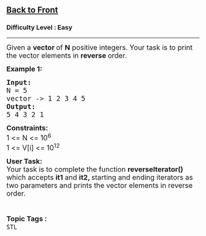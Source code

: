 <h2><a href="https://practice.geeksforgeeks.org/problems/back-to-front/1?page=2&status[]=unsolved&category[]=STL&sortBy=submissions">Back to Front</a></h2><h3>Difficulty Level : Easy</h3><hr><div class="problems_problem_content__Xm_eO"><p><span style="font-size:18px">Given a <strong>vector </strong>of <strong>N</strong> positive integers. Your task is to print the vector elements in <strong>reverse </strong>order.</span></p>

<p><span style="font-size:18px"><strong>Example 1: </strong></span></p>

<pre><span style="font-size:18px"><strong>Input:</strong>
N = 5
vector -&gt; 1 2 3 4 5
<strong>Output: </strong>
5 4 3 2 1</span></pre>

<p><span style="font-size:18px"><strong>Constraints:</strong><br>
1 &lt;= N &lt;= 10<sup>6</sup><br>
1 &lt;= V[i] &lt;= 10<sup>12</sup></span></p>

<p><span style="font-size:18px"><strong>User Task:</strong><br>
Your task is to complete the function <strong>reverseIterator()</strong> which accepts <strong>it1</strong> and <strong>it2, </strong>starting and ending iterators as two parameters and prints the vector elements in reverse order.</span></p>
</div><br><p><span style=font-size:18px><strong>Topic Tags : </strong><br><code>STL</code>&nbsp;